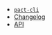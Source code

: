 <!-- markdownlint-disable first-line-heading -->

-   [`pact-cli`](README.md)
-   [Changelog](CHANGELOG.md)
-   [API](api/)
